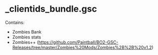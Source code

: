 # _clientids_bundle.gsc
Contains:
* Zombies Bank
* Zombies stats
* Zombies++ (https://github.com/Paintball/BO2-GSC-Releases/tree/master/Zombies%20Mods/Zombies%2B%2B%20v1.2)
